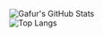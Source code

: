 ![Gafur's GitHub Stats](https://github-readme-stats.vercel.app/api?username=Gafur-Sharipov&show_icons=true&theme=radical)
<br />
![Top Langs](https://github-readme-stats.vercel.app/api/top-langs/?username=Gafur-Sharipov&size_weight=0.5&count_weight=0.5)
